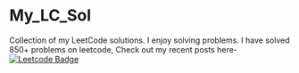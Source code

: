 # My_LC_Sol
Collection of my LeetCode solutions.
I enjoy solving problems. I have solved 850+ problems on leetcode, Check out my recent posts here- 
[![Leetcode Badge](https://img.shields.io/badge/dev_ansh-30302f?style=flat&logo=leetcode&logoColor=white)](https://leetcode.com/dev_ansh/)
